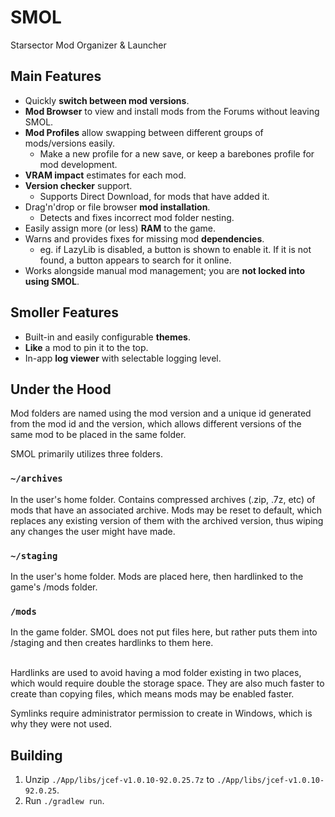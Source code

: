 # SMOL

Starsector Mod Organizer & Launcher

## Main Features

* Quickly **switch between mod versions**.
* **Mod Browser** to view and install mods from the Forums without leaving SMOL.
* **Mod Profiles** allow swapping between different groups of mods/versions easily.
  * Make a new profile for a new save, or keep a barebones profile for mod development.
* **VRAM impact** estimates for each mod.
* **Version checker** support.
  * Supports Direct Download, for mods that have added it.
* Drag'n'drop or file browser **mod installation**.
  * Detects and fixes incorrect mod folder nesting.
* Easily assign more (or less) **RAM** to the game.
* Warns and provides fixes for missing mod **dependencies**.
  * eg. if LazyLib is disabled, a button is shown to enable it. If it is not found, a button appears to search for it online.
* Works alongside manual mod management; you are **not locked into using SMOL**.

## Smoller Features

* Built-in and easily configurable **themes**.
* **Like** a mod to pin it to the top.
* In-app **log viewer** with selectable logging level.

## Under the Hood

Mod folders are named using the mod version and a unique id generated from the mod id and the version, which allows different versions of the same mod to be placed in the same folder.

SMOL primarily utilizes three folders.

### `~/archives`

In the user's home folder. Contains compressed archives (.zip, .7z, etc) of mods that have an associated archive. Mods may be reset to default, which replaces any existing version of them with the archived version, thus wiping any changes the user might have made.

### `~/staging`

In the user's home folder. Mods are placed here, then hardlinked to the game's /mods folder.

### `/mods`

In the game folder. SMOL does not put files here, but rather puts them into /staging and then creates hardlinks to them here.

<br>
Hardlinks are used to avoid having a mod folder existing in two places, which would require double the storage space. They are also much faster to create than copying files, which means mods may be enabled faster.

Symlinks require administrator permission to create in Windows, which is why they were not used.

## Building

1. Unzip `./App/libs/jcef-v1.0.10-92.0.25.7z` to `./App/libs/jcef-v1.0.10-92.0.25`.
2. Run `./gradlew run`.
